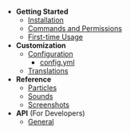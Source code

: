 - **Getting Started**
    - [Installation](getting-started/installation.md)
    - [Commands and Permissions](getting-started/commands.md)
    - [First-time Usage](getting-started/usage.md)
- **Customization**
    - [Configuration](config/general.md)
        - [config.yml](config/config.md)
    - [Translations](config/translations.md)
- **Reference**
    - [Particles](reference/particles.md)
    - [Sounds](reference/sounds.md)
    - [Screenshots](reference/screenshots.md)
- **API** (For Developers)
    - [General](api/info.md)